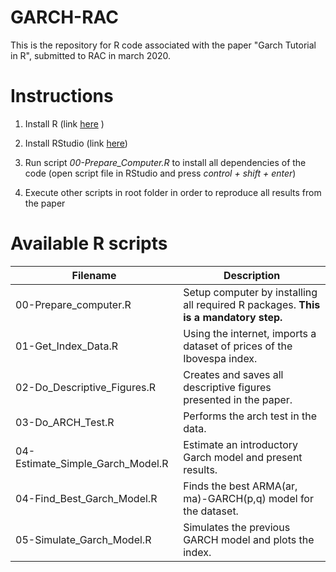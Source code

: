 # GARCH-RAC

This is the repository for R code associated with the paper "Garch Tutorial in R", submitted to RAC in march 2020.


# Instructions

1) Install R (link [here](https://cloud.r-project.org/) )

2) Install RStudio (link [here](https://rstudio.com/products/rstudio/download/))

3) Run script _00-Prepare_Computer.R_ to install all dependencies of the code (open script file in RStudio and press _control + shift + enter_)

4) Execute other scripts in root folder in order to reproduce all results from the paper


# Available R scripts

| Filename                         | Description                                                                                        |
|----------------------------------|----------------------------------------------------------------------------------------------------|
| 00-Prepare_computer.R            | Setup computer by installing all required R packages. **This is a mandatory step.**                |
| 01-Get_Index_Data.R              | Using the internet, imports a dataset of prices of the Ibovespa index.                             |
| 02-Do_Descriptive_Figures.R      | Creates and saves all descriptive figures presented in the paper.                                  |
| 03-Do_ARCH_Test.R                | Performs the arch test in the data.                                                                |
| 04-Estimate_Simple_Garch_Model.R | Estimate an introductory Garch model and present results.                                          |
| 04-Find_Best_Garch_Model.R       | Finds the best ARMA(ar, ma)-GARCH(p,q) model for the dataset.                                      |
| 05-Simulate_Garch_Model.R        | Simulates the previous GARCH model and plots the index.                                            |
